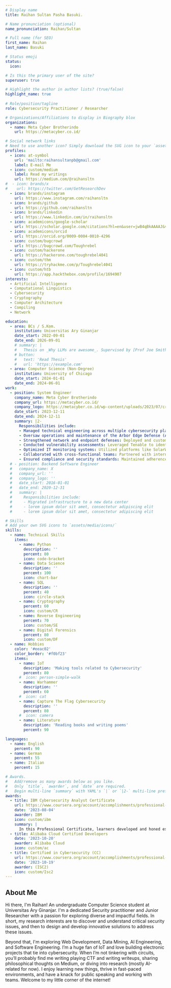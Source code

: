 ```yaml
---
# Display name
title: Raihan Sultan Pasha Basuki.

# Name pronunciation (optional)
name_pronunciation: Raihan/Sultan

# Full name (for SEO)
first_name: Raihan
last_name: Basuki

# Status emoji
status:
  icon:

# Is this the primary user of the site?
superuser: true

# Highlight the author in author lists? (true/false)
highlight_name: true
      
# Role/position/tagline
role: Cybersecurity Practitioner / Researcher

# Organizations/Affiliations to display in Biography blox
organizations:
  - name: Meta Cyber Brotherindo
    url: https://metacyber.co.id/

# Social network links
# Need to use another icon? Simply download the SVG icon to your `assets/media/icons/` folder.
profiles:
  - icon: at-symbol
    url: 'mailto:raihansultanpb@gmail.com'
    label: E-mail Me
  - icon: custom/medium
    label: Read my writings
    url: https://medium.com/@raihansltn
#  - icon: brands/x
#    url: https://twitter.com/GetResearchDev
  - icon: brands/instagram
    url: https://www.instagram.com/raihansltn
  - icon: brands/github
    url: https://github.com/raihansltn
  - icon: brands/linkedin
    url: https://www.linkedin.com/in/raihansltn
  - icon: academicons/google-scholar
    url: https://scholar.google.com/citations?hl=en&user=jwB4qBkAAAAJ&view_op=list_works&gmla=AL3_zijqw0rHTAl2lH8F9ZFq1QaxIuQkHzMEI_mY8P4iNdqh3ylq1dWelPYnv7JIVG5UOUiqmPpri48dSZDfmNOGUw_Ntdd42o39DDfXa6SgyJJSrkEe93QcH6_lLB8rEf1LPD2tdpA9ts3dO0RZ3z0&iaan=Raihan+Sultan
  - icon: academicons/orcid
    url: https://orcid.org/0009-0004-0010-4296
  - icon: custom/bugcrowd
    url: https://bugcrowd.com/Toughrebel
  - icon: custom/hackerone
    url: https://hackerone.com/toughrebel4041
  - icon: custom/thm
    url: https://tryhackme.com/p/Toughrebel4041
  - icon: custom/htb
    url: https://app.hackthebox.com/profile/1694907
interests:
  - Artificial Intelligence
  - Computational Linguistics
  - Cybersecurity
  - Cryptography
  - Computer Architecture
  - Compiling
  - Network

education:
  - area: BCs / S.Kom.
    institution: Universitas Ary Ginanjar
    date_start: 2022-09-01
    date_end: 2026-09-01
    # summary: |
    #   Thesis on _Why LLMs are awesome_. Supervised by [Prof Joe Smith](https://example.com). Presented papers at 5 IEEE conferences with the contributions being published in 2 Springer journals.
    # button:
    #   text: 'Read Thesis'
    #   url: 'https://example.com'
  - area: Computer Science (Non-Degree)
    institution: University of Chicago
    date_start: 2024-01-01
    date_end: 2024-06-01
work:
  - position: System Engineer
    company_name: Meta Cyber Brotherindo
    company_url: https://metacyber.co.id/
    company_logo: https://metacyber.co.id/wp-content/uploads/2023/07/cropped-Screenshot_29-removebg-preview-385x187.png
    date_start: 2023-12-11
    date_end: 2024-12-11
    summary: |2-
      Responsibilities include:
      - Managed technical engineering across multiple cybersecurity platforms: Delivered solutions for diverse clients by implementing and maintaining platforms like SolarWinds and Splunk for IT monitoring, SentinelOne for endpoint protection, and Tenable for comprehensive vulnerability assessments. Ensured seamless integration and optimal performance for each platform.
      - Oversaw operations and maintenance of the Arbor Edge Defense (AED) platform: Specialized in DDoS mitigation using AED by Netscout, performing proactive system checks, updates, and fine-tuning configurations to fortify client network security postures.
      - Strengthened network and endpoint defenses: Deployed and customized advanced endpoint protection platforms, ensuring robust threat detection, prevention, and response across client environments.
      - Conducted vulnerability assessments: Leveraged Tenable to identify, analyze, and mitigate critical vulnerabilities, providing actionable reports and remediation plans to improve security resilience.
      - Optimized IT monitoring systems: Utilized platforms like SolarWinds and Splunk to deliver real-time monitoring, logging, and analytics solutions, enabling proactive incident detection and resolution.
      - Collaborated with cross-functional teams: Partnered with internal teams and client stakeholders to design, implement, and manage tailored security solutions aligned with organizational objectives.
      - Ensured compliance and security standards: Maintained adherence to industry best practices and compliance requirements by configuring platforms to meet rigorous security benchmarks.
  # - position: Backend Software Engineer
  #   company_name: X
  #   company_url: ''
  #   company_logo: ''
  #   date_start: 2016-01-01
  #   date_end: 2020-12-31
  #   summary: |
  #     Responsibilities include:
  #     - Migrated infrastructure to a new data center
  #     - lorem ipsum dolor sit amet, consectetur adipiscing elit
  #     - lorem ipsum dolor sit amet, consectetur adipiscing elit

# Skills
# Add your own SVG icons to `assets/media/icons/`
skills:
  - name: Technical Skills
    items:
      - name: Python
        description: ''
        percent: 80
        icon: code-bracket
      - name: Data Science
        description: ''
        percent: 100
        icon: chart-bar
      - name: SQL
        description: ''
        percent: 40
        icon: circle-stack
      - name: Cryptography
        percent: 60
        icon: custom/CR
      - name: Reverse Engineering
        percent: 70
        icon: custom/SE
      - name: Digital Forensics
        percent: 80
        icon: custom/DF
  - name: Hobbies
    color: '#eeac02'
    color_border: '#f0bf23'
    items:
      - name: IoT
        description: 'Making tools related to Cybersecurity'
        percent: 80
      #  icon: person-simple-walk
      - name: Warhammer
        description: ''
        percent: 60
      #  icon: cat
      - name: Capture The Flag Cybersecurity
        description: ''
        percent: 80
      #  icon: camera
      - name: Literature
        description: 'Reading books and writing poems'
        percent: 90

languages:
  - name: English
    percent: 90
  - name: German
    percent: 55
  - name: Italian
    percent: 15

# Awards.
#   Add/remove as many awards below as you like.
#   Only `title`, `awarder`, and `date` are required.
#   Begin multi-line `summary` with YAML's `|` or `|2-` multi-line prefix and indent 2 spaces below.
awards:
  - title: IBM Cybersecurity Analyst Certificate
    url: https://www.coursera.org/account/accomplishments/professional-cert/AZG54QE7NQL8
    date: '2023-08-04'
    awarder: IBM
    icon: custom/ibm
    summary: |
      In this Professional Certificate, learners developed and honed essential knowledge and skills to enter today's dynamic cybersecurity workforce. Learners developed knowledge of cybersecurity analyst tools including data protection; endpoint protection; SIEM; and systems and network fundamentals; acquired knowledge around key compliance and threat intelligence topics important in today's cybersecurity landscape; gained skills for incident responses and forensics. The learner's knowledge and skills were tested through multiple assessments throughout the courses, a real-world breach case study and several hands on virtual labs. The learner also achieved a passing score on a final assessment course covering all content from the previous seven courses.
  - title: Alibaba Cloud Certified Developers
    date: '2023-10-20'
    awarder: Alibaba Cloud
    icon: custom/ac
  - title: Certified in Cybersecurity (CC)
    url: https://www.coursera.org/account/accomplishments/professional-cert/AZG54QE7NQL8
    date: '2023-10-19'
    awarder: (ISC2)
    icon: custom/Isc2
---
```


## About Me

Hi there, I'm Raihan! An undergraduate Computer Science student at Universitas Ary Ginanjar. I'm a dedicated Security practitioner and Junior Researcher with a passion for exploring diverse and impactful fields. In short, my research interests are to discover and understand critical security issues, and then to design and develop innovative solutions to address these issues.

Beyond that, I'm exploring Web Development, Data Mining, AI Engineering, and Software Engineering. I’m a huge fan of IoT and love building electronic projects that tie into cybersecurity. When I’m not tinkering with circuits, you’ll probably find me writing playing CTF and writing writeups, sharing philosophical thoughts on Medium, or diving into research (mostly AI-related for now). I enjoy learning new things, thrive in fast-paced environments, and have a knack for public speaking and working with teams. Welcome to my little corner of the internet!